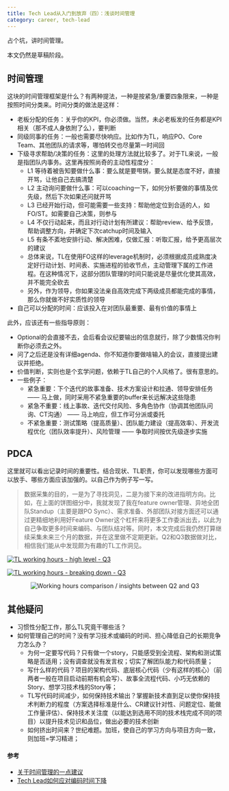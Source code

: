 ```yaml
---
title: Tech Lead从入门到放弃（四）：浅谈时间管理
category: career, tech-lead
---
```


占个坑，讲时间管理。

<Summary WIP>本文仍然是草稿阶段。

## 时间管理

这块的时间管理框架是什么？有两种提法，一种是按紧急/重要四象限来，一种是按照时间分类来。时间分类的做法是这样：

* 老板分配的任务：关乎你的KPI，你必须做。当然，未必老板发的任务都是KPI相关（那不成人身依附了么），要判断
* 同级同事的任务：一般也需要尽快响应。比如作为TL，响应PO、Core Team、其他团队的请求等，哪怕转交也尽量第一时间回
* 下级寻求帮助/决策的任务：这里的处理方法就比较多了。对于TL来说，一般是指团队内事务。这里再按照尚奇的主动性程度分：
  * L1 等待着被告知要做什么事：要么就是要甩锅，要么就是态度不好，直接开骂，让他自己去搞清楚
  * L2 主动询问要做什么事：可以coaching一下，如何分析要做的事情及优先级，然后下次如果还问就开骂
  * L3 已经开始行动，但可能需要一些支持：帮助他定位到合适的人，如FO/ST。如需要自己决策，则参与
  * L4 不仅行动起来，而且对行动计划有所建议：帮助review、给予反馈，帮助调整方向，并确定下次catchup时间及输入
  * L5 有条不紊地安排行动、解决困难，仅做汇报：听取汇报，给予更高层次的建议
  * 总体来说，TL在使用FO这样的leverage机制时，必须根据成员成熟度决定好行动计划、时间表、实施进程的验收节点，主动管理下属的工作进程。在这种情况下，这部分团队管理的时间只能说是尽量优化使其高效，并不能完全砍去
  * 另外，作为领导，你如果没法亲自高效完成下两级成员都能完成的事情，那么你就做不好实质性的领导
* 自己可以分配的时间：应该投入在对团队最重要、最有价值的事情上

此外，应该还有一些指导原则：
* Optional的会直接不去，会后看会议纪要输出的信息就行，除了少数情况你判断你必须去之外。
* 问了之后还是没有详细agenda、你不知道你要做啥输入的会议，直接提出建议并拒绝。
* 价值判断，实则也是个玄学问题，依赖于TL自己的个人风格了。很有意思的。
* 一些例子：
  * 紧急重要：下个迭代的故事准备、技术方案设计和拉通、领导安排任务 —— 马上做，同时采用不紧急重要的buffer来长远解决这些隐患
  * 紧急不重要：线上事故、迭代交付风险、多角色协作（协调其他团队问询、CT沟通） —— 马上响应，但工作可分派或委托
  * 不紧急重要：测试策略（提高质量）、团队能力建设（提高效率）、开发流程优化（团队效率提升）、风险管理 —— 争取时间按优先级逐步实施

## PDCA

这里就可以看出记录时间的重要性。结合现状、TL职责，你可以发现哪些方面可以放手、哪些方面应该加强的。以自己作为例子写一写。

> 数据采集的目的，一是为了寻找洞见，二是为接下来的改进指明方向。比如，在上面的饼图细分中，我就发现了我在feature owner管理、异地全团队Standup（主要是跟PO Sync）、需求准备、外部团队对接方面还可以通过更精细地利用好Feature Owner这个杠杆来将更多工作委派出去，以此为自己争取更多时间来编码、与团队结对等。同时，本文完成后我仍然打算继续采集未来三个月的数据，并在这里做不定期更新。Q2和Q3数据做对比，相信我们能从中发现颇为有趣的TL工作洞见。

<p>
  <a href="https://mermaid.live/edit#pako:eNpFkU9LQkEUxb_KMPB2ZqZo4VqihWFgfzazmXw336C-kXn3pfF4EIQuCioXiVQQRkGbkgiCrI_jKK76Cr0_Srvh_M45w73XoxVpAs1Tw_CELTBPPEabAhiNXght3JGOQCHtUEolswnCqOvAgTDRCqX1jZQfamhBA_a5EvywDs4iHzSVXARVRiVr_xlGM802o75PfMNgduAijiVbBY6coMA6kN0iaUlVE3aVWNJVDlkhW6JqkSIcQ53ZJKjQT_352Yu-e5wPHvToa3r5HFZnc8nsgkdkMr7Q58OIrC3J9Px0ej_S3Y_Zaz8k6VSsbwJHVwEptWxQs7fh7Lob4lwyvazsfE6--78_t3u624mbVyfjse4N9FVPv9-E7kz8C03QBqgGF2awXC-ORyuK5zfhiLt1ZJTZfmDlLsryiV2heVQuJKjbNDlCQfCq4o2lCKZAqbbje0Vn8_8AuNKsXQs">
    <img 
      src="https://mermaid.ink/svg/pako:eNpFkU9LQkEUxb_KMPB2ZqZo4VqihWFgfzazmXw336C-kXn3pfF4EIQuCioXiVQQRkGbkgiCrI_jKK76Cr0_Srvh_M45w73XoxVpAs1Tw_CELTBPPEabAhiNXght3JGOQCHtUEolswnCqOvAgTDRCqX1jZQfamhBA_a5EvywDs4iHzSVXARVRiVr_xlGM802o75PfMNgduAijiVbBY6coMA6kN0iaUlVE3aVWNJVDlkhW6JqkSIcQ53ZJKjQT_352Yu-e5wPHvToa3r5HFZnc8nsgkdkMr7Q58OIrC3J9Px0ej_S3Y_Zaz8k6VSsbwJHVwEptWxQs7fh7Lob4lwyvazsfE6--78_t3u624mbVyfjse4N9FVPv9-E7kz8C03QBqgGF2awXC-ORyuK5zfhiLt1ZJTZfmDlLsryiV2heVQuJKjbNDlCQfCq4o2lCKZAqbbje0Vn8_8AuNKsXQ" 
      alt="TL working hours - high level - Q3"
    /> 
  </a>
</p>

<p>
  <a href="https://mermaid.live/edit#pako:eNqNVF1P2lAY_itNE-4cZTJ08w51Jkt0EtFtF72pcoRGaEk5HS6EBGSg4pxzG8SJ4thYdBcWndPJx_THrKctV_6FnfYU2cVgu2nOefo-z_N-tG-CXhADgB6hHY4EL_BwhEqwdJQHLG2dIFiGPjHGQ14UTMjl9AxQLC3HwFM-AEMmdNftciVNEIZABDzhJJ6bD4OYLYClpmUIJD-UxKUuiaXd0WWWTiappMPBCjiKioXE-DgHOQryMAyo2UkqLkpLvBCkQqIsxag71KgEOAsYF-MCK1BYBVWL7cwRKn1q7xygWl17_QXHaYUtbfOHDeay_ilm1Mv4ppm5Z6b1cD9mPqXt1fTGtV76jk7L6mVebxz6vSbN4_T8D1ErX2jllyhf9oU5uChKEZPrdg73I6P6GbYhoNXRvlbq5bpWrKtX-8Z5sctx9bdo75dR_sDI_NRSh48nZrTzDaNW0I_XLbt7zsH-hrgL12g1h6qrDNrcMk4yHaaLFRwOqrdrpa6XlLHJWbW1aygKQ-7at6b-JmdLuPt7o-yF2izetNZQqdxeUdTmBYPlGCOdR9WvWOKmRRK57TCRskTUxgbKV8wCLHd88Ab5MCBfB-4iqh7iN4Ten0emS_L-g3U7ph401FpBeyf-BUmOoKxdmR9yQkCOEv7wPwT83omHlO-RoVTQ2lvb1dPD1bg-VpuftULWRDYrJGV7aPYl1dCVCi6B9L2HtzVs7X1Ne5W2knzQI_B2MiQWtVLYVW--w89fqfSoHJznYqHuhIasYonSBOCgLAFqOi4AqZvSkPUpkBA749yZflw0zXIfcHH6xzRjOtTqequoH22YpMG_xo_hnUbNgOc8iDP4Z9Eqa4ZyZCgNRj_LkzsqXVnl3e84durZncMrg1TJqI0G2t5BW9votND9j-kBOgKkCMcH8NpMELa1-8hiC4BFTg5DlmaFJA7lZCj6XwgL9AiUZDBAy9EAB8E4zwUlLtIBQYCHojRFNrG1kJO_AXIBwo8">
    <img
      src="https://mermaid.ink/svg/pako:eNqNVF1P2lAY_itNE-4cZTJ08w51Jkt0EtFtF72pcoRGaEk5HS6EBGSg4pxzG8SJ4thYdBcWndPJx_THrKctV_6FnfYU2cVgu2nOefo-z_N-tG-CXhADgB6hHY4EL_BwhEqwdJQHLG2dIFiGPjHGQ14UTMjl9AxQLC3HwFM-AEMmdNftciVNEIZABDzhJJ6bD4OYLYClpmUIJD-UxKUuiaXd0WWWTiappMPBCjiKioXE-DgHOQryMAyo2UkqLkpLvBCkQqIsxag71KgEOAsYF-MCK1BYBVWL7cwRKn1q7xygWl17_QXHaYUtbfOHDeay_ilm1Mv4ppm5Z6b1cD9mPqXt1fTGtV76jk7L6mVebxz6vSbN4_T8D1ErX2jllyhf9oU5uChKEZPrdg73I6P6GbYhoNXRvlbq5bpWrKtX-8Z5sctx9bdo75dR_sDI_NRSh48nZrTzDaNW0I_XLbt7zsH-hrgL12g1h6qrDNrcMk4yHaaLFRwOqrdrpa6XlLHJWbW1aygKQ-7at6b-JmdLuPt7o-yF2izetNZQqdxeUdTmBYPlGCOdR9WvWOKmRRK57TCRskTUxgbKV8wCLHd88Ab5MCBfB-4iqh7iN4Ten0emS_L-g3U7ph401FpBeyf-BUmOoKxdmR9yQkCOEv7wPwT83omHlO-RoVTQ2lvb1dPD1bg-VpuftULWRDYrJGV7aPYl1dCVCi6B9L2HtzVs7X1Ne5W2knzQI_B2MiQWtVLYVW--w89fqfSoHJznYqHuhIasYonSBOCgLAFqOi4AqZvSkPUpkBA749yZflw0zXIfcHH6xzRjOtTqequoH22YpMG_xo_hnUbNgOc8iDP4Z9Eqa4ZyZCgNRj_LkzsqXVnl3e84durZncMrg1TJqI0G2t5BW9votND9j-kBOgKkCMcH8NpMELa1-8hiC4BFTg5DlmaFJA7lZCj6XwgL9AiUZDBAy9EAB8E4zwUlLtIBQYCHojRFNrG1kJO_AXIBwo8"
      alt="TL working hours - breaking down - Q3"
    /> 
  </a>
</p>

<p align="center" >
  <img
    src="https://cdn.jsdelivr.net/gh/EthanLin-TWer/blog@gh-pages/_images/2023-08-05-working-hours-and-focus-refinement.png"
    alt="Working hours comparison / insights between Q2 and Q3"
  />
</p>

## 其他疑问

* 习惯性分配工作，那么TL究竟干哪些活？
* 如何管理自己的时间？没有学习技术或编码的时间、担心降低自己的长期竞争力怎么办？
  * 为何一定要写代码？只有做一个story，只能感受到全流程、架构和测试策略是否适用；没有调查就没有发言权；切实了解团队能力和代码质量；
  * 写什么样的代码？项目的架构代码、底层核心代码（少有这样的核心）（前两者一般在项目启动前期有机会写）、故事全流程代码、小巧无依赖的Story、想学习技术栈的Story等；
  * TL写代码时间减少，如何保持技术输出？掌握新技术直到足以使你保持技术判断力的程度（方案选择标准是什么、CR建议针对性、问题定位、能做工作量评估）、保持技术关注度（以能达到选用不同的技术栈完成不同的项目）以提升技术见识和品位，做出必要的技术创新
  * 如何挤出时间来？世纪难题。加班，使自己的学习方向与项目方向一致，则加班=学习精进；

#### 参考

* [关于时间管理的一点建议](https://juejin.cn/post/7225941608225652773)
* [Tech Lead如何应对编码时间下降](https://zhuanlan.zhihu.com/p/518921041)
